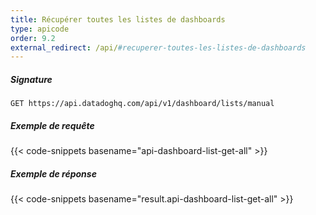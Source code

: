 ```yaml
---
title: Récupérer toutes les listes de dashboards
type: apicode
order: 9.2
external_redirect: /api/#recuperer-toutes-les-listes-de-dashboards
---
```


##### Signature

`GET https://api.datadoghq.com/api/v1/dashboard/lists/manual`

##### Exemple de requête

{{< code-snippets basename="api-dashboard-list-get-all" >}}

##### Exemple de réponse

{{< code-snippets basename="result.api-dashboard-list-get-all" >}}
